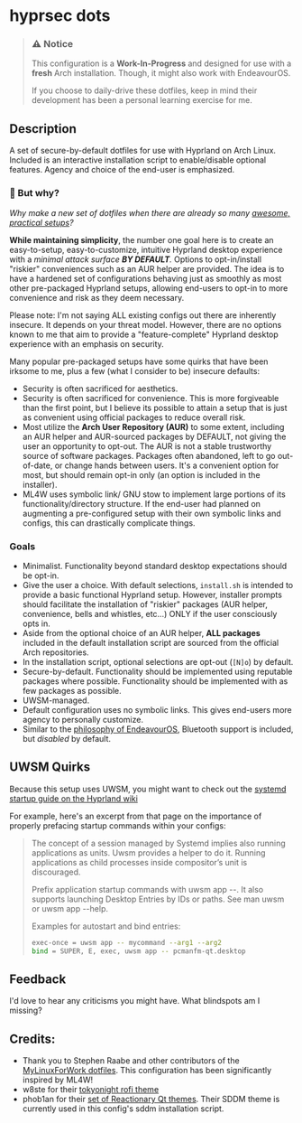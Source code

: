 # hyprsec dots

>
> ### ⚠️ **Notice**
> This configuration is a **Work-In-Progress** and designed for use with a **fresh** Arch installation. Though, it might also work with EndeavourOS.
>
> If you choose to daily-drive these dotfiles, keep in mind their development has been a personal learning exercise for me.

## Description

A set of secure-by-default dotfiles for use with Hyprland on Arch Linux. Included is an interactive installation script to enable/disable optional features. Agency and choice of the end-user is emphasized.


### 🤔 But why?
*Why make a new set of dotfiles when there are already so many [awesome, practical setups](https://wiki.hyprland.org/Getting-Started/Preconfigured-setups/)?*

**While maintaining simplicity**, the number one goal here is to create an easy-to-setup, easy-to-customize, intuitive Hyprland desktop experience with a *minimal attack surface **BY DEFAULT**.* Options to opt-in/install "riskier" conveniences such as an AUR helper are provided. The idea is to have a hardened set of configurations behaving just as smoothly as most other pre-packaged Hyprland setups, allowing end-users to opt-in to more convenience and risk as they deem necessary.

Please note: I'm not saying ALL existing configs out there are inherently insecure. It depends on your threat model. However, there are no options known to me that aim to provide a "feature-complete" Hyprland desktop experience with an emphasis on security.

Many popular pre-packaged setups have some quirks that have been irksome to me, plus a few (what I consider to be) insecure defaults:

- Security is often sacrificed for aesthetics.
- Security is often sacrificed for convenience. This is more forgiveable than the first point, but I believe its possible to attain a setup that is just as convenient using official packages to reduce overall risk.
- Most utilize the **Arch User Repository (AUR)** to some extent, including an AUR helper and AUR-sourced packages by DEFAULT, not giving the user an opportunity to opt-out. The AUR is not a stable trustworthy source of software packages. Packages often abandoned, left to go out-of-date, or change hands between users. It's a convenient option for most, but should remain opt-in only (an option is included in the installer).
- ML4W uses symbolic link/ GNU stow to implement large portions of its functionality/directory structure. If the end-user had planned on augmenting a pre-configured setup with their own symbolic links and configs, this can drastically complicate things.


### Goals

- Minimalist. Functionality beyond standard desktop expectations should be opt-in.
- Give the user a choice. With default selections, `install.sh` is intended to provide a basic functional Hyprland setup. However, installer prompts should facilitate the installation of "riskier" packages (AUR helper, convenience, bells and whistles, etc...) ONLY if the user consciously opts in.
- Aside from the optional choice of an AUR helper, **ALL packages** included in the default installation script are sourced from the official Arch repositories.
- In the installation script, optional selections are opt-out (`[N]o`) by default.
- Secure-by-default. Functionality should be implemented using reputable packages where possible. Functionality should be implemented with as few packages as possible.
- UWSM-managed.
- Default configuration uses no symbolic links. This gives end-users more agency to personally customize.
- Similar to the [philosophy of EndeavourOS](https://discovery.endeavouros.com/audio/bluetooth/2021/03/), Bluetooth support is included, but *disabled* by default.


## UWSM Quirks
Because this setup uses UWSM, you might want to check out the [systemd startup guide on the Hyprland wiki](https://wiki.hyprland.org/Useful-Utilities/Systemd-start/)

For example, here's an excerpt from that page on the importance of properly prefacing startup commands within your configs:

> The concept of a session managed by Systemd implies also running applications as units. Uwsm provides a helper to do it. Running applications as child processes inside compositor’s unit is discouraged.
>
> Prefix application startup commands with uwsm app --. It also supports launching Desktop Entries by IDs or paths. See man uwsm or uwsm app --help.
>
> Examples for autostart and bind entries:
>
> ```bash
> exec-once = uwsm app -- mycommand --arg1 --arg2
> bind = SUPER, E, exec, uwsm app -- pcmanfm-qt.desktop
> ```

## Feedback
I'd love to hear any criticisms you might have. What blindspots am I missing?

## ‍Credits:
- Thank you to Stephen Raabe and other contributors of the [MyLinuxForWork dotfiles](https://github.com/mylinuxforwork/dotfiles). This configuration has been significantly inspired by ML4W!
- w8ste for their [tokyonight rofi theme](https://github.com/w8ste/Tokyonight-rofi-theme)
- phob1an for their [set of Reactionary Qt themes](https://www.opencode.net/phob1an/reactionary). Their SDDM theme is currently used in this config's sddm installation script.